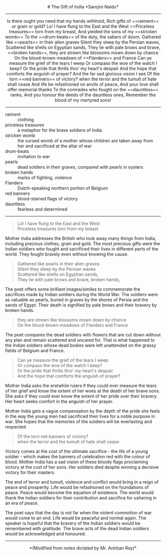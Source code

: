 <center>
# The Gift of India
*Sarojini Naidu*

---
</center>

<center>
Is there ought you need that my hands withhold,  
Rich gifts of ==raiment== or grain or gold?  
Lo! I have flung to the East and the West  
==Priceless treasures== torn from my breast,  
And yielded the sons of my ==stricken womb==  
To the ==drum-beats== of the duty, the sabers of doom.  
Gathered like ==pearls== in their alien graves  
Silent they sleep by the Persian waves,  
Scattered like shells on Egyptian sands,  
They lie with pale brows and brave, ==broken hands==,  
they are strewn like blossoms mown down by chance  
On the blood-brown meadows of ==Flanders== and France  
Can ye measure the grief of the tears I weep  
Or compass the woe of the watch I keep?  
Or the pride that thrills thro' my heart's despair  
And the hope that comforts the anguish of prayer?  
And the far sad glorious vision I see  
Of the torn ==red banners== of victory?  
when the terror and the tumult of hate shall cease  
And life be refashioned on anvils of peace,  
And your love shall offer memorial thanks  
To the comrades who fought on the ==dauntless== ranks,  
And you honour the deeds of the dauntless ones,  
Remember the blood of my martyred sons!  
</center>

---

<dl>
	<dt> raiment </dt>
		<dd> clothing </dd>
	<dt> priceless treasures </dt>
		<dd> a metaphor for the brave soldiers of India </dd>
	<dt> stricken womb </dt>	
		<dd> the cursed womb of a mother whose children are taken away from her and sacrificed at the altar of war </dd>
	<dt> drum-beats </dt>
		<dd> invitation to war </dd>
	<dt> pearls </dt>
		<dd> dead soldiers in their graves, compared with pearls in oysters </dd>
	<dt> broken hands </dt>
		<dd> marks of fighting, violence </dd>
	<dt> Flanders </dt>
		<dd> Dutch-speaking northern portion of Belgium </dd>
	<dt> red banners </dt>
		<dd> blood-stained flags of victory </dd>
	<dt> dauntless </dt>
		<dd> fearless and determined </dd>
</dl>

---

> Lo! I have flung to the East and the West  
> Priceless treasures torn from my breast

Mother India addresses the British who took away many things from India, including precious clothes, grain and gold. The most precious gifts were the Indian soldiers who fought and sacrificed their lives in different parts of the world. They fought bravely even without knowing the cause.

> Gathered like pearls in their alien graves  
> Silent they sleep by the Persian waves  
> Scattered like shells on Egyptian sands,  
> They lie with pale brows and brave, broken hands, 

The poet offers some brilliant images/similes to commemorate the sacrifices made by Indian soldiers during the World War. The soldiers were as valuable as pearls, buried in graves by the shores of Persia and the sands of Egypt. Their death is signified by pale brows and their bravery by broken hands.

> they are strewn like blossoms mown down by chance  
> On the blood-brown meadows of Flanders and France

The poet compares the dead soldiers with flowers that are cut down without any plan and remain scattered and uncared for. That is what happened to the Indian soldiers whose dead bodies were left unattended on the grassy fields of Belgium and France.

> Can ye measure the grief of the tears I weep  
> Or compass the woe of the watch I keep?  
> Or the pride that thrills thro' my heart's despair  
> And the hope that comforts the anguish of prayer?

Mother India asks the erstwhile rulers if they could ever measure the tears of her grief and know the extent of her woes at the death of her brave sons. She asks if they could ever know the extent of her pride over their bravery. Her heart seeks comfort in the anguish of her prayer.

Mother India gets a vague compensation by the depth of the pride she feels in the way the young men had sacrificed their lives for a noble purpose in war. She hopes that the memories of the soldiers will be everlasting and respected.

> Of the torn red banners of victory?  
> when the terror and the tumult of hate shall cease

Victory comes at the cost of the ultimate sacrifice - the life of a young soldier - which makes the banners of celebration red with the colour of blood. Mother India has a sad vision of these bloody flags proclaiming victory at the cost of her sons. Her soldiers died despite winning a decisive victory for their masters.

The end of terror and tumult, violence and conflict would bring in a reign of peace and prosperity. Life would be refashioned on the foundations of peace. Peace would become the equation of existence. The world would thank the Indian soldiers for their contribution and sacrifice for ushering in an era of peace.


The poet says that the day is not far when the violent commotion of war would come to an end. Life would be peaceful and normal again. The speaker is hopeful that the bravery of the Indian soldiers would be remembered with gratitude. The brave acts of the dead Indian soldiers would be acknowledged and honoured.

---

<center>
*(Modified from notes dictated by Mr. Anirban Roy)*
</center>